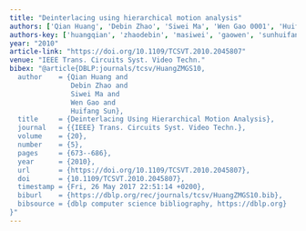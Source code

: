 ```yaml
---
title: "Deinterlacing using hierarchical motion analysis"
authors: ['Qian Huang', 'Debin Zhao', 'Siwei Ma', 'Wen Gao 0001', 'Huifang Sun']
authors-key: ['huangqian', 'zhaodebin', 'masiwei', 'gaowen', 'sunhuifang']
year: "2010"
article-link: "https://doi.org/10.1109/TCSVT.2010.2045807"
venue: "IEEE Trans. Circuits Syst. Video Techn."
bibex: "@article{DBLP:journals/tcsv/HuangZMGS10,
  author    = {Qian Huang and
               Debin Zhao and
               Siwei Ma and
               Wen Gao and
               Huifang Sun},
  title     = {Deinterlacing Using Hierarchical Motion Analysis},
  journal   = {{IEEE} Trans. Circuits Syst. Video Techn.},
  volume    = {20},
  number    = {5},
  pages     = {673--686},
  year      = {2010},
  url       = {https://doi.org/10.1109/TCSVT.2010.2045807},
  doi       = {10.1109/TCSVT.2010.2045807},
  timestamp = {Fri, 26 May 2017 22:51:14 +0200},
  biburl    = {https://dblp.org/rec/journals/tcsv/HuangZMGS10.bib},
  bibsource = {dblp computer science bibliography, https://dblp.org}
}"
---
```

